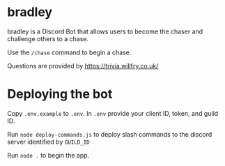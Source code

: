 # bradley

bradley is a Discord Bot that allows users to become the chaser and challenge others to a chase.

Use the `/chase` command to begin a chase.

Questions are provided by https://trivia.willfry.co.uk/

# Deploying the bot

Copy `.env.example` to `.env`. In `.env` provide your client ID, token, and guild ID.

Run `node deploy-commands.js` to deploy slash commands to the discord server identified by `GUILD_ID`

Run `node .` to begin the app.
